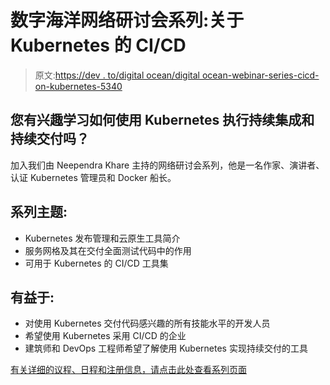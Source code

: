 # 数字海洋网络研讨会系列:关于 Kubernetes 的 CI/CD

> 原文:[https://dev . to/digital ocean/digital ocean-webinar-series-cicd-on-kubernetes-5340](https://dev.to/digitalocean/digitalocean-webinar-series-cicd-on-kubernetes-5340)

## 您有兴趣学习如何使用 Kubernetes 执行持续集成和持续交付吗？

加入我们由 Neependra Khare 主持的网络研讨会系列，他是一名作家、演讲者、认证 Kubernetes 管理员和 Docker 船长。

## 系列主题:

*   Kubernetes 发布管理和云原生工具简介
*   服务网格及其在交付全面测试代码中的作用
*   可用于 Kubernetes 的 CI/CD 工具集

## 有益于:

*   对使用 Kubernetes 交付代码感兴趣的所有技能水平的开发人员
*   希望使用 Kubernetes 采用 CI/CD 的企业
*   建筑师和 DevOps 工程师希望了解使用 Kubernetes 实现持续交付的工具

[有关详细的议程、日程和注册信息，请点击此处查看系列页面](https://go.digitalocean.com/cicd-on-k8s?utm_source=devto&utm_medium=display&utm_campaign=Devto_2018_Brand)